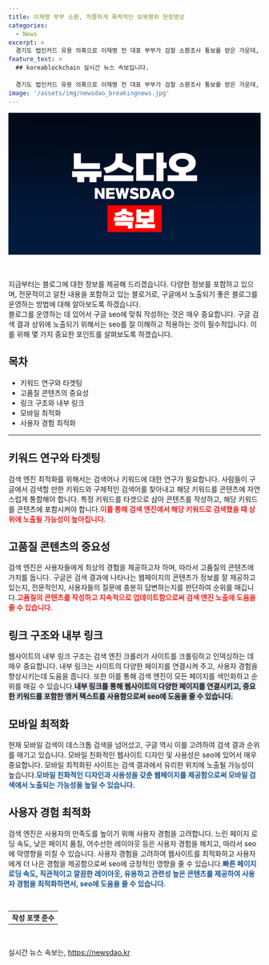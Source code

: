 ```yaml
---
title: 이재명 부부 소환, 치졸하게 폭력적인 보복행위 현장영상
categories:
  - News
excerpt: >
  경기도 법인카드 유용 의혹으로 이재명 전 대표 부부가 검찰 소환조사 통보를 받은 가운데, 이재명 전 대표는 치졸하다며 일갈했습니다. 이에 대한 전체 발언 내용은 [현장영상]을 통해 확인할 수 있습니다. 신속한 대응이 요구되는 상황에서 이재명 전 대표의 강한 언변이 주목받고 있습니다.
feature_text: >
  ## koreablockchain 실시간 뉴스 속보입니다.

  경기도 법인카드 유용 의혹으로 이재명 전 대표 부부가 검찰 소환조사 통보를 받은 가운데, 이재명 전 대표는 치졸하다며 일갈했습니다. 이에 대한 전체 발언 내용은 [현장영상]을 통해 확인할 수 있습니다. 신속한 대응이 요구되는 상황에서 이재명 전 대표의 강한 언변이 주목받고 있습니다.
image: '/assets/img/newsdao_breakingnews.jpg'
---
```


<p><img src="/assets/img/newsdao_breakingnews.jpg" alt="koreablockchain 속보" /></p>

<p data-ke-size="size16">&nbsp;</p>

<p>지금부터는 블로그에 대한 정보를 제공해 드리겠습니다. 다양한 정보를 포함하고 있으며, 전문적이고 알찬 내용을 포함하고 있는 블로거로, 구글에서 노출되기 좋은 블로그를 운영하는 방법에 대해 알아보도록 하겠습니다.<br>
블로그를 운영하는 데 있어서 구글 seo에 맞춰 작성하는 것은 매우 중요합니다. 구글 검색 결과 상위에 노출되기 위해서는 seo를 잘 이해하고 적용하는 것이 필수적입니다. 이를 위해 몇 가지 중요한 포인트를 살펴보도록 하겠습니다.</p></p>

<h2 data-ke-size="size26">목차</h2>

<ul>
  <li>키워드 연구와 타겟팅</li>
  <li>고품질 콘텐츠의 중요성</li>
  <li>링크 구조와 내부 링크</li>
  <li>모바일 최적화</li>
  <li>사용자 경험 최적화</li>
</ul>

<hr>

<h2 data-ke-size="size26">키워드 연구와 타겟팅</h2>

<p data-ke-size="size16">검색 엔진 최적화를 위해서는 검색어나 키워드에 대한 연구가 필요합니다. 사람들이 구글에서 검색할 만한 키워드와 구체적인 검색어를 찾아내고 해당 키워드를 콘텐츠에 자연스럽게 통합해야 합니다. 특정 키워드를 타겟으로 삼아 콘텐츠를 작성하고, 해당 키워드를 콘텐츠에 포함시켜야 합니다.<b><span style="color: #ee2323;">이를 통해 검색 엔진에서 해당 키워드로 검색했을 때 상위에 노출될 가능성이 높아집니다.</span></b></p>

<h2 data-ke-size="size26">고품질 콘텐츠의 중요성</h2>

<p data-ke-size="size16">검색 엔진은 사용자들에게 최상의 경험을 제공하고자 하며, 따라서 고품질의 콘텐츠에 가치를 둡니다. 구글은 검색 결과에 나타나는 웹페이지의 콘텐츠가 정보를 잘 제공하고 있는지, 전문적인지, 사용자들의 질문에 충분히 답변하는지를 판단하여 순위를 매깁니다.<b><span style="color: #ee2323;">고품질의 콘텐츠를 작성하고 지속적으로 업데이트함으로써 검색 엔진 노출에 도움을 줄 수 있습니다.</span></b></p>

<h2 data-ke-size="size26">링크 구조와 내부 링크</h2>

<p data-ke-size="size16">웹사이트의 내부 링크 구조는 검색 엔진 크롤러가 사이트를 크롤링하고 인덱싱하는 데 매우 중요합니다. 내부 링크는 사이트의 다양한 페이지를 연결시켜 주고, 사용자 경험을 향상시키는데 도움을 줍니다. 또한 이를 통해 검색 엔진이 모든 페이지를 색인화하고 순위를 매길 수 있습니다.<b><span style="background-color: #21538527;">내부 링크를 통해 웹사이트의 다양한 페이지를 연결시키고, 중요한 키워드를 포함한 앵커 텍스트를 사용함으로써 seo에 도움을 줄 수 있습니다.</span></b></p>

<h2 data-ke-size="size26">모바일 최적화</h2>

<p data-ke-size="size16">현재 모바일 검색이 데스크톱 검색을 넘어섰고, 구글 역시 이를 고려하여 검색 결과 순위를 매기고 있습니다. 모바일 친화적인 웹사이트 디자인 및 사용성은 seo에 있어서 매우 중요합니다. 모바일 최적화된 사이트는 검색 결과에서 유리한 위치에 노출될 가능성이 높습니다.<b><span style="color: #1a5490;">모바일 친화적인 디자인과 사용성을 갖춘 웹페이지를 제공함으로써 모바일 검색에서 노출되는 가능성을 높일 수 있습니다.</span></b></p>

<h2 data-ke-size="size26">사용자 경험 최적화</h2>

<p data-ke-size="size16">검색 엔진은 사용자의 만족도를 높이기 위해 사용자 경험을 고려합니다. 느린 페이지 로딩 속도, 낮은 페이지 품질, 어수선한 레이아웃 등은 사용자 경험을 해치고, 따라서 seo에 악영향을 미칠 수 있습니다. 사용자 경험을 고려하여 웹사이트를 최적화하고 사용자에게 더 나은 경험을 제공함으로써 seo에 긍정적인 영향을 줄 수 있습니다.<b><span style="color: #1a5490;">빠른 페이지 로딩 속도, 직관적이고 깔끔한 레이아웃, 유용하고 관련성 높은 콘텐츠를 제공하여 사용자 경험을 최적화하면서, seo에 도움을 줄 수 있습니다.</span></b></p>

<p data-ke-size="size16">&nbsp;</p>

<table>
  <tbody>
    <tr>
      <td style="text-align: center; height: 17px;"><b>작성 포맷 준수</b></td>
    </tr>
  </tbody>
</table>

<p data-ke-size="size16">&nbsp;</p>
실시간 뉴스 속보는, <a href="https://newsdao.kr" rel="dofollow">https://newsdao.kr</a>



